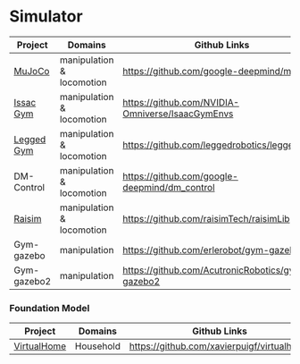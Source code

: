 # Simulator

| Project                                                    | Domains                   | Github Links                                     |
| ---------------------------------------------------------- | ------------------------- | ------------------------------------------------ |
| [MuJoCo](https://mujoco.org/)                              | manipulation & locomotion | https://github.com/google-deepmind/mujoco        |
| [Issac Gym](https://developer.nvidia.com/isaac-gym)        | manipulation & locomotion | https://github.com/NVIDIA-Omniverse/IsaacGymEnvs |
| [Legged Gym](https://leggedrobotics.github.io/legged_gym/) | manipulation & locomotion | https://github.com/leggedrobotics/legged_gym     |
| DM-Control                                                 | manipulation & locomotion | https://github.com/google-deepmind/dm_control    |
| [Raisim](https://raisim.com/)                              | manipulation & locomotion | https://github.com/raisimTech/raisimLib          |
| Gym-gazebo                                                 | manipulation              | https://github.com/erlerobot/gym-gazebo          |
| Gym-gazebo2                                                | manipulation              | https://github.com/AcutronicRobotics/gym-gazebo2 |



### Foundation Model

| Project                                 | Domains   | Github Links                               |
| --------------------------------------- | --------- | ------------------------------------------ |
| [VirtualHome](http://virtual-home.org/) | Household | https://github.com/xavierpuigf/virtualhome |

